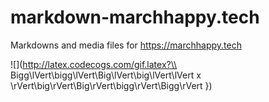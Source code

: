# markdown-marchhappy.tech
Markdowns and media files for https://marchhappy.tech

![](http://latex.codecogs.com/gif.latex?\\ Bigg\lVert\bigg\lVert\Big\lVert\big\lVert\lVert x
\rVert\big\rVert\Big\rVert\bigg\rVert\Bigg\rVert \})
